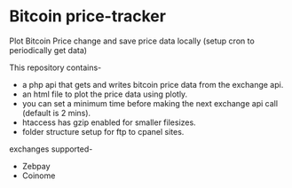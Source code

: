 # Bitcoin price-tracker
Plot Bitcoin Price change and save price data locally (setup cron to periodically get data)

This repository contains-
- a php api that gets and writes bitcoin price data from the exchange api.
- an html file to plot the price data using plotly.
- you can set a minimum time before making the next exchange api call (default is 2 mins).
- htaccess has gzip enabled for smaller filesizes.
- folder structure setup for ftp to cpanel sites.

exchanges supported-
- Zebpay
- Coinome